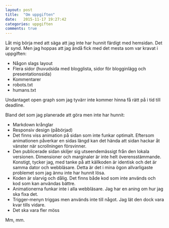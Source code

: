 ```yaml
---
layout: post
title:  "Om uppgiften"
date:   2015-11-17 19:27:42
categories: uppgiften
comments: true
---
```


Låt mig börja med att säga att jag inte har hunnit färdigt med hemsidan. Det är synd. Men jag hoppas att jag ändå fick med det mesta som var kravat i uppgiften:

* Någon slags layout
* Flera sidor (huvudsida med blogglista, sidor för blogginlägg och presentationssida)
* Kommentarer
* robots.txt
* humans.txt

Undantaget open graph som jag tyvärr inte kommer hinna få rätt på i tid till deadline.

Bland det som jag planerade att göra men inte har hunnit:

* Markdown krånglar
* Responsiv design (påbörjad)
* Det finns viss animation på sidan som inte funkar optimalt. Eftersom animationen påverkar en sidas längd kan det hända att sidan hackar åt vänster när scrollningen försvinner.
* Den publicerade sidan skiljer sig utseendemässigt från den lokala versionen. Dimensioner och marginaler är inte helt överensstämmande. Konstigt, tycker jag, med tanke på att källkoden är identisk och det är samma dator och webbläsare. Detta är det i mina ögon allvarligaste problemet som jag ännu inte har hunnit lösa.
* Koden är slarvig och dålig. Det finns både kod som inte används och kod som kan användas bättre.
* Animationerna funkar inte i alla webbläsare. Jag har en aning om hur jag ska fixa det.
* Trigger-menyn triggas men används inte till något. Jag lät den dock vara kvar tills vidare.
* Det ska vara fler möss

Mm, mm.
